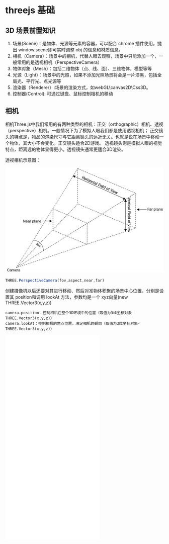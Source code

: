 # threejs 基础

## 3D 场景前置知识

1. 场景(Scene)：是物体、光源等元素的容器，可以配合 chrome 插件使用，抛出 window.scene即可实时调整 obj 的信息和材质信息。
2. 相机（Camera）：场景中的相机，代替人眼去观察，场景中只能添加一个，一般常用的是透视相机（PerspectiveCamera）
3. 物体对象（Mesh）：包括二维物体（点、线、面）、三维物体，模型等等
4. 光源（Light）：场景中的光照，如果不添加光照场景将会是一片漆黑，包括全局光、平行光、点光源等
5. 渲染器（Renderer）:场景的渲染方式，如webGL\canvas2D\Css3D。
6. 控制器(Control): 可通过键盘、鼠标控制相机的移动

## 相机

相机Three.js中我们常用的有两种类型的相机：正交（orthographic）相机、透视（perspective）相机。一般情况下为了模拟人眼我们都是使用透视相机； 正交镜头的特点是，物品的渲染尺寸与它距离镜头的远近无关。也就是说在场景中移动一个物体，其大小不会变化。正交镜头适合2D游戏。 透视镜头则是模拟人眼的视觉特点，距离远的物体显得更小。透视镜头通常更适合3D渲染。

透视相机示意图：

![](/threejs/images/v2-752c181080b141b5553685312eec3615_720w.jpg)

```javascript
THREE.PerspectiveCamera(fov,aspect,near,far)
```

创建摄像机以后还要对其进行移动、然后对准物体积聚的场景中心位置，分别是设置其 position和调用 lookAt 方法，参数均是一个 xyz向量(new THREE.Vector3(x,y,z))

```
camera.position：控制相机在整个3D环境中的位置（取值为3维坐标对象-THREE.Vector3(x,y,z)）
camera.lookAt：控制相机的焦点位置，决定相机的朝向（取值为3维坐标对象-THREE.Vector3(x,y,z)）
```


<iframe class="a-iframe"
style="height: 650px;"
 src="/threejs/demos/s1.1.html" frameborder="0" />